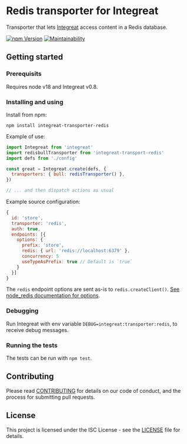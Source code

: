 # Redis transporter for Integreat

Transporter that lets
[Integreat](https://github.com/integreat-io/integreat) access content in a Redis
database.

[![npm Version](https://img.shields.io/npm/v/integreat-transporter-redis.svg)](https://www.npmjs.com/package/integreat-transporter-redis)
[![Maintainability](https://api.codeclimate.com/v1/badges/ec5c6ab91498f0c064ab/maintainability)](https://codeclimate.com/github/integreat-io/integreat-transporter-redis/maintainability)

## Getting started

### Prerequisits

Requires node v18 and Integreat v0.8.

### Installing and using

Install from npm:

```
npm install integreat-transporter-redis
```

Example of use:

```javascript
import Integreat from 'integreat'
import redisbullTransporter from 'integreat-transport-redis'
import defs from './config'

const great = Integreat.create(defs, {
  transporters: { bull: redisTransporter() },
})

// ... and then dispatch actions as usual
```

Example source configuration:

```javascript
{
  id: 'store',
  transporter: 'redis',
  auth: true,
  endpoints: [{
    options: {
      prefix: 'store',
      redis: { url: 'redis://localhost:6379' },
      concurrency: 5
      useTypeAsPrefix: true // Default is `true`
    }
  }]
}
```

The `redis` endpoint options are sent as-is to `redis.createClient()`.
[See node_redis documentation for options](https://github.com/redis/node-redis/blob/d09732280b1ed1e41cb53b687ed04a6be0fff8ab/docs/client-configuration.md).

### Debugging

Run Integreat with env variable `DEBUG=integreat:transporter:redis`, to receive
debug messages.

### Running the tests

The tests can be run with `npm test`.

## Contributing

Please read
[CONTRIBUTING](https://github.com/integreat-io/integreat-transporter-redis/blob/master/CONTRIBUTING.md)
for details on our code of conduct, and the process for submitting pull
requests.

## License

This project is licensed under the ISC License - see the
[LICENSE](https://github.com/integreat-io/integreat-transporter-redis/blob/master/LICENSE)
file for details.

